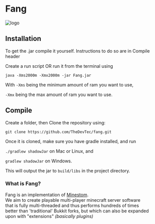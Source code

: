 # Fang

![logo](https://raw.githubusercontent.com/TheDevTec/fang/origin/resources/logo.png "Logo Title Text 1")

## Installation

To get the .jar compile it yourself. Instructions to do so are in Compile header

Create a run script OR run it from the terminal using 

`java -Xms2000m -Xmx2000m -jar Fang.jar`

With `-Xms` being the minimum amount of ram you want to use,

`-Xmx` being the max amount of ram you want to use.

## Compile

Create a folder, then
Clone the repository using:

`git clone https://github.com/TheDevTec/fang.git`

Once it is cloned, make sure you have gradle installed, and run

`./gradlew shadowJar` on Mac or Linux, and

`gradlew shadowJar` on Windows.

This will output the jar to `build/libs` in the project directory.

### What is Fang?

Fang is an implementation of [Minestom](https://github.com/Minestom/Minestom). <br/>
We aim to create playable multi-player minecraft server software <br/>
that is fully multi-threaded and thus performs hundreds of times <br/>
better than 'traditional' Bukkit forks, but which can also be expanded <br/>
upon with "extensions" *(basically plugins)*
